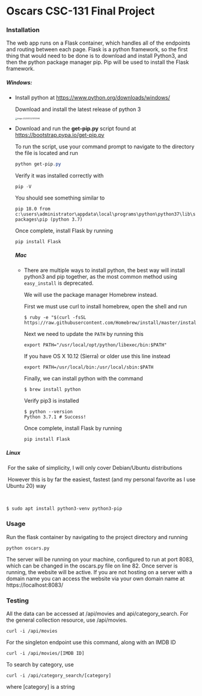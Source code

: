 # Oscars CSC-131 Final Project

### Installation

The web app runs on a Flask container, which handles all of the endpoints and routing between each page. Flask is a python framework, so the first thing that would need to be done is to download and install Python3, and then the python package manager pip. Pip will be used to install the Flask framework.

##### Windows:

- Install python at https://www.python.org/downloads/windows/

  Download and install the latest release of python 3

  <img src="/home/tk/.config/Typora/typora-user-images/image-20200513210151048.png" alt="image-20200513210151048" style="zoom:33%;" /> 

- Download and run the **get-pip.py** script found at https://bootstrap.pypa.io/get-pip.py

  To run the script, use your command prompt to navigate to the directory the file is located and run

  ```powershell
  python get-pip.py
  ```

  Verify it was installed correctly with

  ```powershell
  pip -V
  ```

  You should see something similar to

  ```
  pip 18.0 from c:\users\administrator\appdata\local\programs\python\python37\lib\site-packages\pip (python 3.7)
  ```

  Once complete, install Flask by running

  ```
  pip install Flask
  ```

  

  ##### Mac

  - There are multiple ways to install python, the best way will install python3 and pip together, as the most common method using ```easy_install``` is deprecated.

    We will use the package manager Homebrew instead.

    First we must use curl to install homebrew, open the shell and run

    ```shell
    $ ruby -e "$(curl -fsSL https://raw.githubusercontent.com/Homebrew/install/master/install)"
    ```

    Next we need to update the ```PATH```  by running this

    ```shell
    export PATH="/usr/local/opt/python/libexec/bin:$PATH"
    ```

    If you have OS X 10.12 (Sierra) or older use this line instead

    ```shell
    export PATH=/usr/local/bin:/usr/local/sbin:$PATH
    ```

    Finally, we can install python with the command

    ```shell
    $ brew install python
    ```

    Verify pip3 is installed

    ```shell
    $ python --version
    Python 3.7.1 # Success!
    ```

    Once complete, install Flask by running

    ```
    pip install Flask
    ```

##### Linux

​			  For the sake of simplicity, I will only cover Debian/Ubuntu distributions

​			  However this is by far the easiest, fastest (and my personal favorite as I use Ubuntu 20) way

​				

```shell
$ sudo apt install python3-venv python3-pip
```



### Usage

Run the flask container by navigating to the project directory and running 

```shell
python oscars.py
```

The server will be running on your machine, configured to run at port 8083, which can be changed in the oscars.py file on line 82. Once server is running, the website will be active. If you are not hosting on a server with a domain name you can access the website via your own domain name at https://localhost:8083/



### Testing

All the data can be accessed at /api/movies and api/category_search. For the general collection resource, use /api/movies.

```
curl -i /api/movies
```

For the singleton endpoint use this command, along with an IMDB ID

```
curl -i /api/movies/[IMDB ID]
```

To search by category, use

```
curl -i /api/category_search/[category]
```

where [category] is a string
